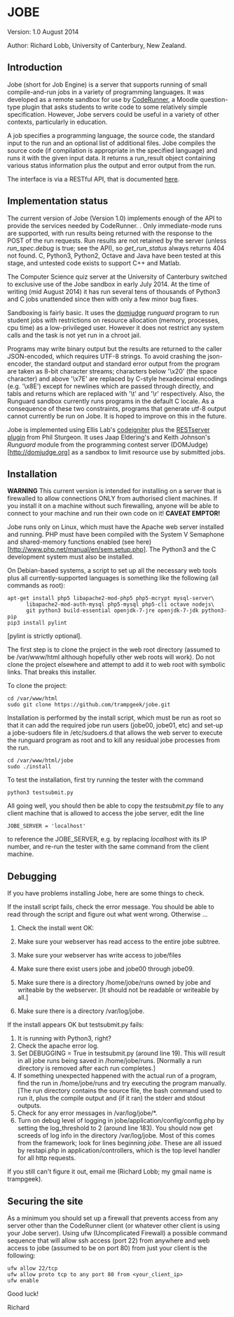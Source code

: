 # JOBE

Version: 1.0 August 2014

Author: Richard Lobb, University of Canterbury, New Zealand.

## Introduction

Jobe (short for Job Engine) is a server that supports running of small
compile-and-run jobs in a variety of programming languages. It was
developed as a remote sandbox for use by
[CodeRunner](http://github.com/trampgeek/coderunner), 
a Moodle question-type plugin that asks students to write code to some
relatively simple specification. However, Jobe servers could be useful in
a variety of other contexts, particularly in education.

A job specifies a programming language, the source code, the standard input
to the run and an optional list of additional files. Jobe compiles the
source code (if compilation is appropriate in the specified language) and 
runs it with the given input data. It returns a run_result object containing
various status information plus the output and error output from the run.

The interface is via a RESTful API, that is documented [here](./restapi.pdf).

## Implementation status

The current version of Jobe (Version 1.0) implements
enough of the API to provide the services needed by CodeRunner. . Only 
immediate-mode runs are supported, with run results being returned with the
response to the POST of the run requests. Run results are not retained by
the server (unless *run\_spec.debug* is true; see the API), so 
*get\_run\_status* always returns 404 not found.  C, Python3, Python2, Octave
and Java have been
tested at this stage, and untested code exists to support C++ and Matlab.

The Computer Science quiz server at the University of Canterbury switched to
exclusive use of the Jobe sandbox in early July 2014. At the time of writing
(mid August 2014) it has run several
tens of thousands of Python3 and C jobs unattended since then with only a few
minor bug fixes.

Sandboxing is fairly basic. It uses the [domjudge](http://domjudge.org) 
*runguard* program to run student jobs with restrictions on resource
allocation (memory, processes, cpu time) as a low-privileged user.
However it does not restrict any system calls and the task is not yet run
in a chroot jail.

Programs may write binary output but the results are returned to the caller
JSON-encoded, which requires UTF-8 strings. To avoid crashing the
json-encoder, the standard output and standard error output from the program
are taken as 8-bit character streams; characters below '\x20' (the space
character) and above '\x7E' are replaced by C-style hexadecimal encodings 
(e.g. '\x8E') except for newlines which are passed through directly, and
tabls and returns which are replaced with '\t' and '\r' respectively.
Also, the Runguard sandbox currently runs programs in the default C locale. 
As a consequence of these two constraints, programs that generate utf-8 output
cannot currently be run on Jobe. It is hoped to improve on this in the future.

Jobe is implemented using Ellis Lab's [codeigniter](http://codeigniter.com) plus the
[RESTserver plugin](https://github.com/philsturgeon/codeigniter-restserver) from
Phil Sturgeon. It uses Jaap Eldering's and Keith Johnson's *Runguard*
module from the programming contest server (DOMJudge)[http://domjudge.org] 
as a sandbox to limit resource use by submitted jobs.

## Installation

**WARNING** This current version is intended for installing on a
server that is firewalled to allow connections ONLY from authorised client
machines. If you install it on a machine without such firewalling,
anyone will be able to connect to your machine and run their own code
on it! **CAVEAT EMPTOR!**

Jobe runs only on Linux, which must have the Apache web server
installed and running. PHP must have been compiled with the System V
Semaphone and shared-memory functions enabled
(see here)[http://www.php.net/manual/en/sem.setup.php].
The Python3 and the C development system must also be
installed.

On Debian-based systems, a script to set up all the necessary web tools plus
all currently-supported languages is something like the following
(all commands as root):

    apt-get install php5 libapache2-mod-php5 php5-mcrypt mysql-server\
          libapache2-mod-auth-mysql php5-mysql php5-cli octave nodejs\
          git python3 build-essential openjdk-7-jre openjdk-7-jdk python3-pip
    pip3 install pylint

[pylint is strictly optional].

The first step is to clone the project in the web root directory (assumed
to be /var/www/html although hopefully other web roots will work). Do not clone
the project elsewhere and attempt to add it to web root with symbolic links.
That breaks this installer.

To clone the project:

    cd /var/www/html
    sudo git clone https://github.com/trampgeek/jobe.git

Installation is performed by the install script, which must be run as root
so that it can add the required jobe run users (jobe00, jobe01, etc) and
set-up a jobe-sudoers file in /etc/sudoers.d that allows the web server
to execute the runguard program as root and to kill any residual jobe
processes from the run.

    cd /var/www/html/jobe
    sudo ./install

To test the installation, first try running the tester with the command

    python3 testsubmit.py

All going well, you should then be able to copy the *testsubmit.py* file to
any client machine that is allowed to access the jobe server, edit the line

    JOBE_SERVER = 'localhost'

to reference the JOBE_SERVER, e.g. by replacing *localhost* with its IP
number, and re-run the tester with the same command from the client machine.

## Debugging

If you have problems installing Jobe, here are some things to check.

If the install script fails, check the error message. You should be able
    to read through the script and figure out what went wrong. Otherwise ...

1. Check the install went OK:

 1. Make sure your webserver has read access to the entire jobe subtree.
 1. Make sure your webserver has write access to jobe/files
 1. Make sure there exist users jobe and jobe00 through jobe09.
 1. Make sure there is a directory /home/jobe/runs owned by jobe and writeable
    by the webserver. [It should not be readable or writeable by all.]
 1. Make sure there is a directory /var/log/jobe.

If the install appears OK but testsubmit.py fails:

 1. It is running with Python3, right?
 1. Check the apache error log.
 1. Set DEBUGGING = True in testsubmit.py (around line 19). This will result
    in all jobe runs being saved in /home/jobe/runs. [Normally a run directory
    is removed after each run completes.]
 1. If something unexpected happened with the actual run of a program, find
    the run in /home/jobe/runs and try executing the program manually. [The
    run directory contains the source file, the bash command used to run it,
    plus the compile output and (if it ran) the stderr and stdout outputs.
 1. Check for any error messages in /var/log/jobe/*.
 1. Turn on debug level of logging in jobe/application/config/config.php by
    setting the log_threshold to 2 (around line 183). You should now get
    screeds of log info in the directory /var/log/jobe. Most of this comes
    from the framework; look for lines beginning *jobe*. These are all issued
    by restapi.php in application/controllers, which is the top level handler
    for all http requests.

If you still can't figure it out, email me (Richard Lobb; my gmail name is
trampgeek).

## Securing the site

As a minimum you should set up a firewall that prevents access from any
server other than the CodeRunner client (or whatever other client is using
your Jobe server). Using ufw (Uncomplicated Firewall) a possible command
sequence that will allow ssh access (port 22) from anywhere and web
access to jobe (assumed to be on port 80) from just your client is the
following:

    ufw allow 22/tcp
    ufw allow proto tcp to any port 80 from <your_client_ip>
    ufw enable

Good luck!

Richard


